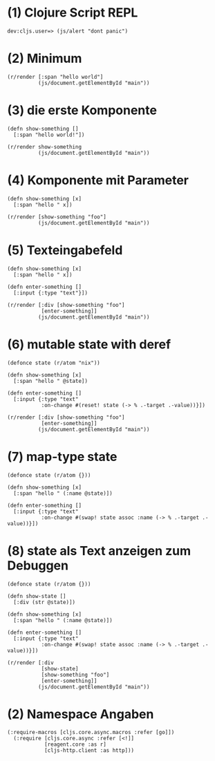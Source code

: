 # (1) Clojure Script REPL

    dev:cljs.user=> (js/alert "dont panic")

# (2) Minimum

    (r/render [:span "hello world"]
              (js/document.getElementById "main"))
    
# (3) die erste Komponente

    (defn show-something []
      [:span "hello world!"])
    
    (r/render show-something
              (js/document.getElementById "main"))

# (4) Komponente mit Parameter

    (defn show-something [x]
      [:span "hello " x])
    
    (r/render [show-something "foo"]
              (js/document.getElementById "main"))
    
# (5) Texteingabefeld

    (defn show-something [x]
      [:span "hello " x])
    
    (defn enter-something []
      [:input {:type "text"}])
    
    (r/render [:div [show-something "foo"]
               [enter-something]]
              (js/document.getElementById "main"))
    
# (6) mutable state with deref

    (defonce state (r/atom "nix"))
    
    (defn show-something [x]
      [:span "hello " @state])
    
    (defn enter-something []
      [:input {:type "text"
               :on-change #(reset! state (-> % .-target .-value))}])
    
    (r/render [:div [show-something "foo"]
               [enter-something]]
              (js/document.getElementById "main"))

# (7) map-type state

    (defonce state (r/atom {}))
    
    (defn show-something [x]
      [:span "hello " (:name @state)])
    
    (defn enter-something []
      [:input {:type "text"
               :on-change #(swap! state assoc :name (-> % .-target .-value))}])
    
# (8) state als Text anzeigen zum Debuggen

    (defonce state (r/atom {}))
    
    (defn show-state []
      [:div (str @state)])
    
    (defn show-something [x]
      [:span "hello " (:name @state)])
    
    (defn enter-something []
      [:input {:type "text"
               :on-change #(swap! state assoc :name (-> % .-target .-value))}])
    
    (r/render [:div
               [show-state]
               [show-something "foo"]
               [enter-something]]
              (js/document.getElementById "main"))
    



# (2) Namespace Angaben

    (:require-macros [cljs.core.async.macros :refer [go]])
      (:require [cljs.core.async :refer [<!]]
                [reagent.core :as r]
                [cljs-http.client :as http]))
    
